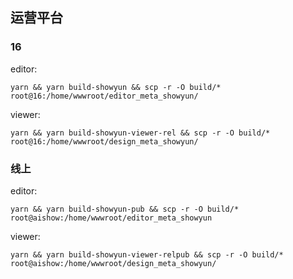 ## 运营平台

### 16

editor:

```shell
yarn && yarn build-showyun && scp -r -O build/* root@16:/home/wwwroot/editor_meta_showyun/
```

viewer:

```shell
yarn && yarn build-showyun-viewer-rel && scp -r -O build/* root@16:/home/wwwroot/design_meta_showyun/
```

### 线上

editor:

```shell
yarn && yarn build-showyun-pub && scp -r -O build/* root@aishow:/home/wwwroot/editor_meta_showyun
```

viewer: 

```shell
yarn && yarn build-showyun-viewer-relpub && scp -r -O build/* root@aishow:/home/wwwroot/design_meta_showyun/
```